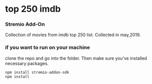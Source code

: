 # top 250 imdb 

### Stremio Add-On

Collection of movies from imdb top 250 list. Collected in may,2019.

### if you want to run on your machine

clone the repo and go into the folder. Then make sure you've installed necessary packages.
    
    npm install stremio-addon-sdk
    npm install
